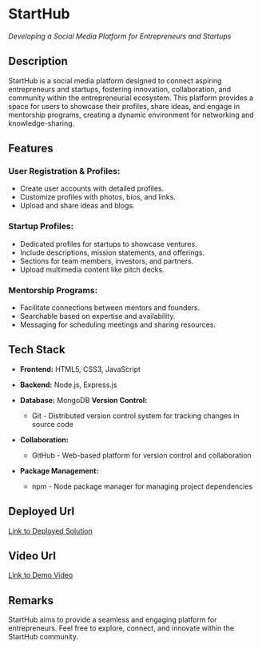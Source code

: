 # StartHub
*Developing a Social Media Platform for Entrepreneurs and Startups*

## Description
StartHub is a social media platform designed to connect aspiring entrepreneurs and startups, fostering innovation, collaboration, and community within the entrepreneurial ecosystem. This platform provides a space for users to showcase their profiles, share ideas, and engage in mentorship programs, creating a dynamic environment for networking and knowledge-sharing.

## Features
### User Registration & Profiles:
- Create user accounts with detailed profiles.
- Customize profiles with photos, bios, and links.
- Upload and share ideas and blogs.

### Startup Profiles:
- Dedicated profiles for startups to showcase ventures.
- Include descriptions, mission statements, and offerings.
- Sections for team members, investors, and partners.
- Upload multimedia content like pitch decks.

### Mentorship Programs:
- Facilitate connections between mentors and founders.
- Searchable based on expertise and availability.
- Messaging for scheduling meetings and sharing resources.

## Tech Stack
- **Frontend:** HTML5, CSS3, JavaScript 
- **Backend:** Node.js, Express.js
- **Database:** MongoDB
 **Version Control:**
  - Git - Distributed version control system for tracking changes in source code

- **Collaboration:**
  - GitHub - Web-based platform for version control and collaboration

- **Package Management:**
  - npm - Node package manager for managing project dependencies




## Deployed Url
[Link to Deployed Solution](your_deployed_url_here)

## Video Url
[Link to Demo Video](https://drive.google.com/drive/folders/12Z0AEA0BEWFSWBPIQBatE0JCpWCl4EQ3?usp=sharing)

## Remarks
StartHub aims to provide a seamless and engaging platform for entrepreneurs. Feel free to explore, connect, and innovate within the StartHub community.
